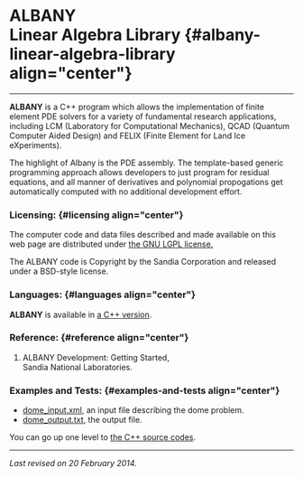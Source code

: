 ALBANY\
Linear Algebra Library {#albany-linear-algebra-library align="center"}
======================

------------------------------------------------------------------------

**ALBANY** is a C++ program which allows the implementation of finite
element PDE solvers for a variety of fundamental research applications,
including LCM (Laboratory for Computational Mechanics), QCAD (Quantum
Computer Aided Design) and FELIX (Finite Element for Land Ice
eXperiments).

The highlight of Albany is the PDE assembly. The template-based generic
programming approach allows developers to just program for residual
equations, and all manner of derivatives and polynomial propogations get
automatically computed with no additional development effort.

### Licensing: {#licensing align="center"}

The computer code and data files described and made available on this
web page are distributed under [the GNU LGPL
license.](../../txt/gnu_lgpl.txt)

The ALBANY code is Copyright by the Sandia Corporation and released
under a BSD-style license.

### Languages: {#languages align="center"}

**ALBANY** is available in [a C++
version](../../cpp_src/albany/albany.html).

### Reference: {#reference align="center"}

1.  ALBANY Development: Getting Started,\
    Sandia National Laboratories.

### Examples and Tests: {#examples-and-tests align="center"}

-   [dome\_input.xml](dome_input.xml), an input file describing the dome
    problem.
-   [dome\_output.txt](dome_output.txt), the output file.

You can go up one level to [the C++ source codes](../cpp_src.html).

------------------------------------------------------------------------

*Last revised on 20 February 2014.*
